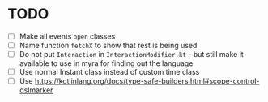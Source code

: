# TODO
- [ ] Make all events `open` classes
- [ ] Name function `fetchX` to show that rest is being used
- [ ] Do not put `Interaction` in `InteractionModifier.kt` - but still make it available to use in myra for finding out the language
- [ ] Use normal Instant class instead of custom time class
- [ ] Use https://kotlinlang.org/docs/type-safe-builders.html#scope-control-dslmarker